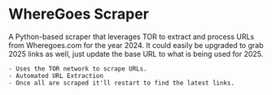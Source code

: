 # WhereGoes Scraper

A Python-based scraper that leverages TOR to extract and process URLs from Wheregoes.com for the year 2024. It could easily be upgraded to grab 2025 links as well, just update the base URL to what is being used for 2025.


    - Uses the TOR network to scrape URLs.
    - Automated URL Extraction
    - Once all are scraped it'll restart to find the latest links.
